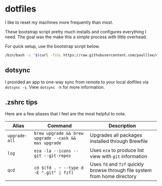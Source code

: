 # dotfiles

I like to reset my machines more frequently than most.

These bootstrap script pretty much installs and configures everything I need.
The goal was the make this a simple process with little overhead.

For quick setup, use the bootstrap script below.

```bash
/bin/bash -c "$(curl -fsSL https://raw.githubusercontent.com/paulllee/dotfiles/main/bootstrap.sh)"
```

## dotsync

I provided an app to one-way sync from remote to your local dotfiles via `dotsync -s`. 
View `dotsync -h` for more information.

## .zshrc tips

Here are a few aliases that I feel are the most helpful to note.

| Alias | Command | Description |
| --- | --- | --- |
| `upgrade-all` | `brew upgrade && brew upgrade --cask && mas upgrade` | Upgrades all packages installed through Brewfile |
| `lsg` | `eza -la --icons --git --git-repos` | Uses `eza` to produce list view with `git` information |
| `qcd` | `cd $(fd . ~ --type d -E ".git" \| fzf)` | Uses `fd` and `fzf` quickly browse through file system from home directory |
